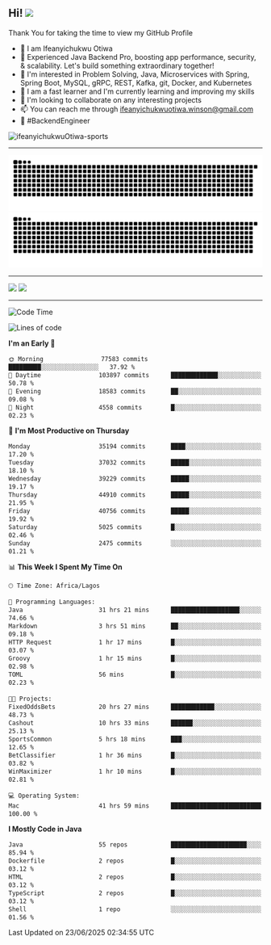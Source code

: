 <!-- BLOG-POST-LIST:START --><!-- BLOG-POST-LIST:END -->

## Hi! <img src="https://media.giphy.com/media/hvRJCLFzcasrR4ia7z/giphy.gif" width="4%"> 

Thank You for taking the time to view my GitHub Profile

- 👋 I am Ifeanyichukwu Otiwa
- 🚀 Experienced Java Backend Pro, boosting app performance, security, & scalability. Let's build something extraordinary together!
- 👀 I'm interested in Problem Solving, Java, Microservices with Spring, Spring Boot, MySQL, gRPC, REST, Kafka, git, Docker, and Kubernetes
- 🌱 I am a fast learner and I'm currently learning and improving my skills
- 💞️ I'm looking to collaborate on any interesting projects
- 📫 You can reach me through ifeanyichukwuotiwa.winson@gmail.com
- 🚀 #BackendEngineer

<p align="left" marginTop="10px"> <img src="https://komarev.com/ghpvc/?username=ifeanyichukwuOtiwa-sports&label=Profile%20views&color=0e75b6&style=for-the-badge" alt="ifeanyichukwuOtiwa-sports" /> </p>

***

<!--🐍📈SNAKEGRAPH / 🌐WEBSITE: https://github.com/Platane/snk -->
![github contribution grid snake animation](https://raw.githubusercontent.com/ifeanyichukwuOtiwa-sports/ifeanyichukwuOtiwa-sports/output/github-contribution-grid-snake-dark.svg#gh-dark-mode-only)![github contribution grid snake animation](https://raw.githubusercontent.com/ifeanyichukwuOtiwa-sports/ifeanyichukwuOtiwa-sports/output/github-contribution-grid-snake.svg#gh-light-mode-only)

***

<p float="left">
  <img float="left" src="https://github-readme-stats.vercel.app/api?username=ifeanyichukwuOtiwa-sports&count_private=true&include_all_commits=true&theme=react&show_icons=true" />
  <img float="right" src="https://github-readme-stats.vercel.app/api/top-langs/?username=ifeanyichukwuOtiwa-sports&layout=compact&show_icons=true&theme=react" /> 
</p>

***



<!--START_SECTION:waka-->
![Code Time](http://img.shields.io/badge/Code%20Time-3%2C861%20hrs%201%20min-blue)

![Lines of code](https://img.shields.io/badge/From%20Hello%20World%20I%27ve%20Written-54.8%20million%20lines%20of%20code-blue)

**I'm an Early 🐤** 

```text
🌞 Morning                77583 commits       █████████░░░░░░░░░░░░░░░░   37.92 % 
🌆 Daytime                103897 commits      █████████████░░░░░░░░░░░░   50.78 % 
🌃 Evening                18583 commits       ██░░░░░░░░░░░░░░░░░░░░░░░   09.08 % 
🌙 Night                  4558 commits        █░░░░░░░░░░░░░░░░░░░░░░░░   02.23 % 
```
📅 **I'm Most Productive on Thursday** 

```text
Monday                   35194 commits       ████░░░░░░░░░░░░░░░░░░░░░   17.20 % 
Tuesday                  37032 commits       █████░░░░░░░░░░░░░░░░░░░░   18.10 % 
Wednesday                39229 commits       █████░░░░░░░░░░░░░░░░░░░░   19.17 % 
Thursday                 44910 commits       █████░░░░░░░░░░░░░░░░░░░░   21.95 % 
Friday                   40756 commits       █████░░░░░░░░░░░░░░░░░░░░   19.92 % 
Saturday                 5025 commits        █░░░░░░░░░░░░░░░░░░░░░░░░   02.46 % 
Sunday                   2475 commits        ░░░░░░░░░░░░░░░░░░░░░░░░░   01.21 % 
```


📊 **This Week I Spent My Time On** 

```text
🕑︎ Time Zone: Africa/Lagos

💬 Programming Languages: 
Java                     31 hrs 21 mins      ███████████████████░░░░░░   74.66 % 
Markdown                 3 hrs 51 mins       ██░░░░░░░░░░░░░░░░░░░░░░░   09.18 % 
HTTP Request             1 hr 17 mins        █░░░░░░░░░░░░░░░░░░░░░░░░   03.07 % 
Groovy                   1 hr 15 mins        █░░░░░░░░░░░░░░░░░░░░░░░░   02.98 % 
TOML                     56 mins             █░░░░░░░░░░░░░░░░░░░░░░░░   02.23 % 

🐱‍💻 Projects: 
FixedOddsBets            20 hrs 27 mins      ████████████░░░░░░░░░░░░░   48.73 % 
Cashout                  10 hrs 33 mins      ██████░░░░░░░░░░░░░░░░░░░   25.13 % 
SportsCommon             5 hrs 18 mins       ███░░░░░░░░░░░░░░░░░░░░░░   12.65 % 
BetClassifier            1 hr 36 mins        █░░░░░░░░░░░░░░░░░░░░░░░░   03.82 % 
WinMaximizer             1 hr 10 mins        █░░░░░░░░░░░░░░░░░░░░░░░░   02.81 % 

💻 Operating System: 
Mac                      41 hrs 59 mins      █████████████████████████   100.00 % 
```

**I Mostly Code in Java** 

```text
Java                     55 repos            █████████████████████░░░░   85.94 % 
Dockerfile               2 repos             █░░░░░░░░░░░░░░░░░░░░░░░░   03.12 % 
HTML                     2 repos             █░░░░░░░░░░░░░░░░░░░░░░░░   03.12 % 
TypeScript               2 repos             █░░░░░░░░░░░░░░░░░░░░░░░░   03.12 % 
Shell                    1 repo              ░░░░░░░░░░░░░░░░░░░░░░░░░   01.56 % 
```




 Last Updated on 23/06/2025 02:34:55 UTC
<!--END_SECTION:waka-->

<!--
<p align="center">
![trophy](https://github-profile-trophy.vercel.app/?username=ifeanyichukwuOtiwa-sports&theme=onedark) (https://github.com/ryo-ma/github-profile-trophy)
</p>
-->

<!---
ifeanyi-otiwa/ifeanyi-otiwa is a ✨ special ✨ repository because its `README.md` (this file) appears on your GitHub profile.
You can click the Preview link to take a look at your changes.
--->

